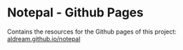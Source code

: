Notepal - Github Pages
======

Contains the resources for the Github pages of this project: [aldream.github.io/notepal](http://aldream.github.io/notepal)
